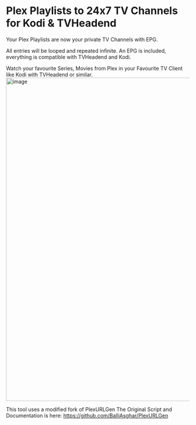 
# Plex Playlists to 24x7 TV Channels for Kodi & TVHeadend
Your Plex Playlists are now your private TV Channels with EPG.

All entries will be looped and repeated infinite. An EPG is included, everything is compatible with TVHeadend and Kodi.

Watch your favourite Series, Movies from Plex in your Favourite TV Client like Kodi with TVHeadend or similar.
<img width="1911" height="884" alt="image" src="https://github.com/user-attachments/assets/e24ca50b-6dd5-4b74-b40b-125b77599944" />



This tool uses a modified fork of PlexURLGen
The Original Script and Documentation is here:
https://github.com/BalliAsghar/PlexURLGen
